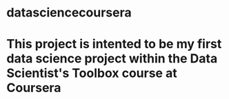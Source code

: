 # datasciencecoursera
# This project is intented to be my first data science project within the Data Scientist's Toolbox course at Coursera

